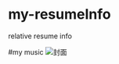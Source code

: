 # my-resumeInfo
relative resume info

#my music
![封面](https://github.com/user-attachments/assets/9c7ba01e-0640-414e-a124-a595fef190a2)
